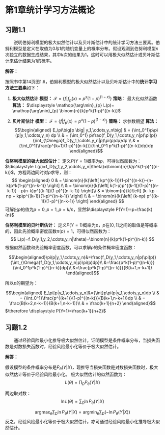 # 第1章统计学习方法概论

## 习题1.1
&emsp;&emsp;说明伯努利模型的极大似然估计以及贝叶斯估计中的统计学习方法三要素。伯努利模型是定义在取值为0与1的随机变量上的概率分布。假设观测到伯努利模型$n$次独立的数据生成结果，其中$k$次的结果为1，这时可以用极大似然估计或贝叶斯估计来估计结果为1的概率。

**解答：**

按照书中第14页图1.6，伯努利模型的极大似然估计以及贝叶斯估计中的**统计学习方法三要素**如下：  
1. **极大似然估计** 
**模型：** $\mathcal{F}=\{f|f_p(x)=p^x(1-p)^{(1-x)}\}$ 
**策略：** 最大化似然函数 
**算法：** $\displaystyle \mathop{\arg\min}_{p} L(p)= \mathop{\arg\min}_{p} \binom{n}{k}p^k(1-p)^{(n-k)}$  

2. **贝叶斯估计** 
**模型：** $\mathcal{F}=\{f|f_p(x)=p^x(1-p)^{(1-x)}\}$ 
**策略：** 求参数期望 
**算法：**
$$\begin{aligned}  E_\pi\big[p \big| y_1,\cdots,y_n\big]
& = {\int_0^1}p\pi (p|y_1,\cdots,y_n) dp \\
& = {\int_0^1} p\frac{f_D(y_1,\cdots,y_n|p)\pi(p)}{\int_{\Omega}f_D(y_1,\cdots,y_n|p)\pi(p)dp}dp \\
& = {\int_0^1}\frac{p^{k+1}(1-p)^{(n-k)}}{\int_0^1 p^k(1-p)^{(n-k)}dp}dp
\end{aligned}$$

**伯努利模型的极大似然估计：** 
定义$P(Y=1)$概率为$p$，可得似然函数为：$\displaystyle L(p)=f_D(y_1,y_2,\cdots,y_n|\theta)=\binom{n}{k}p^k(1-p)^{(n-k)}$，方程两边同时对$p$求导，则：
$$
\begin{aligned}
0 & = \binom{n}{k}\left[ kp^{(k-1)}(1-p)^{(n-k)}-(n-k)p^k(1-p)^{(n-k-1)} \right] \\ 
& = \binom{n}{k}\left[ k(1-p)p^{(k-1)}(1-p)^{(n-k-1)} - p(n-k)p^{(k-1)}(1-p)^{(n-k-1)} \right]\\
& = \binom{n}{k}\left[ (k- kp - np + kp)p^{(k-1)}(1-p)^{(n-k-1)} \right] \\
& = \binom{n}{k}\left[ (k-np) p^{(k-1)}(1-p)^{(n-k-1)} \right]
\end{aligned}
$$
可解出$p$的值为$p=0,p=1,p=k/n$，显然$\displaystyle P(Y=1)=p=\frac{k}{n}$  

**伯努利模型的贝叶斯估计：** 
定义$P(Y=1)$概率为$p$，$p$在$[0,1]$之间的取值是等概率的，因此先验概率密度函数$\pi(p) = 1$，可得似然函数为：
$$
L(p)=f_D(y_1,y_2,\cdots,y_n|\theta)=\binom{n}{k}p^k(1-p)^{(n-k)}
$$
根据似然函数和先验概率密度函数，可以求解$p$的条件概率密度函数：

$$\begin{aligned}\pi(p|y_1,\cdots,y_n)&=\frac{f_D(y_1,\cdots,y_n|p)\pi(p)}{\int_{\Omega}f_D(y_1,\cdots,y_n|p)\pi(p)dp}\\
&=\frac{p^k(1-p)^{(n-k)}}{\int_0^1p^k(1-p)^{(n-k)}dp}\\
&=\frac{p^k(1-p)^{(n-k)}}{B(k+1,n-k+1)}
\end{aligned}$$

所以$p$的期望为：

$$\begin{aligned}
E_\pi[p|y_1,\cdots,y_n]&={\int}p\pi(p|y_1,\cdots,y_n)dp \\
& = {\int_0^1}\frac{p^{(k+1)}(1-p)^{(n-k)}}{B(k+1,n-k+1)}dp \\
& = \frac{B(k+2,n-k+1)}{B(k+1,n-k+1)}\\
& = \frac{k+1}{n+2}
\end{aligned}$$
$\therefore \displaystyle P(Y=1)=\frac{k+1}{n+2}$

## 习题1.2
&emsp;&emsp;通过经验风险最小化推导极大似然估计。证明模型是条件概率分布，当损失函数是对数损失函数时，经验风险最小化等价于极大似然估计。

**解答：**

假设模型的条件概率分布是$P_{\theta}(Y|X)$，现推导当损失函数是对数损失函数时，极大似然估计等价于经验风险最小化。
极大似然估计的似然函数为：$$L(\theta)=\prod_D P_{\theta}(Y|X)$$

两边取对数：$$\ln L(\theta) = \sum_D \ln P_{\theta}(Y|X) $$ 

$$\displaystyle \mathop{\arg \max}_{\theta} \sum_D \ln P_{\theta}(Y|X) = \mathop{\arg \min}_{\theta} \sum_D (- \ln P_{\theta}(Y|X))$$ 
反之，经验风险最小化等价于极大似然估计，亦可通过经验风险最小化推导极大似然估计。

